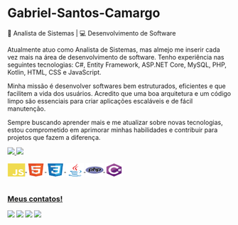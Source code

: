 # Gabriel-Santos-Camargo

🔧 Analista de Sistemas | 💻 Desenvolvimento de Software

Atualmente atuo como Analista de Sistemas, mas almejo me inserir cada vez mais na área de desenvolvimento de software. Tenho experiência nas seguintes tecnologias: C#, Entity Framework, ASP.NET Core, MySQL, PHP, Kotlin,  HTML, CSS e JavaScript.

Minha missão é desenvolver softwares bem estruturados, eficientes e que facilitem a vida dos usuários. Acredito que uma boa arquitetura e um código limpo são essenciais para criar aplicações escaláveis e de fácil manutenção.

Sempre buscando aprender mais e me atualizar sobre novas tecnologias, estou comprometido em aprimorar minhas habilidades e contribuir para projetos que fazem a diferença.

<div>
  <a href="https://github.com/Gabriel-S-camargo">
  <img height="180em" src="https://github-readme-stats.vercel.app/api?username=Gabriel-S-camargo&show_icons=true&theme=tokyonight&include_all_commits=true&count_private=true"/>
  <img height="180em" src="https://github-readme-stats.vercel.app/api/top-langs/?username=Gabriel-S-camargo&layout=compact&langs_count=6&theme=tokyonight"/>
</div>
<div style="display: inline_block"><br>
  <img align="center" alt="Js" height="30" width="40" src="https://raw.githubusercontent.com/devicons/devicon/master/icons/javascript/javascript-plain.svg">
  <img align="center" alt="HTML" height="30" width="40" src="https://raw.githubusercontent.com/devicons/devicon/master/icons/html5/html5-original.svg">
  <img align="center" alt="CSS" height="30" width="40" src="https://raw.githubusercontent.com/devicons/devicon/master/icons/css3/css3-original.svg">
  <img align="center" alt="JAVA" height="30" width="40" 
    src="https://github.com/devicons/devicon/blob/master/icons/java/java-original.svg">
   <img align="center" alt="php" height="30" width="40" 
    src="https://github.com/devicons/devicon/blob/master/icons/php/php-original.svg">
  <img align="center" alt="C#" height="30" width="40" 
    src="https://github.com/devicons/devicon/blob/master/icons/csharp/csharp-original.svg">
</div>
 
 <br>
 
  ### Meus contatos!
 
<div> 
  <a href="https://instagram.com/_gabriel_santosss_?igshid=YmMyMTA2M2Y=" target="_blank"><img src="https://img.shields.io/badge/-Instagram-%23E4405F?style=for-the-badge&logo=instagram&logoColor=white" target="_blank"></a>
 <a href="https://discord.gg/7TMU32pE" target="_blank"><img src="https://img.shields.io/badge/Discord-7289DA?style=for-the-badge&logo=discord&logoColor=white" target="_blank"></a> 
  <a href = "mailto:gabrielsantoscamargo8@gmail.com"><img src="https://img.shields.io/badge/-Gmail-%23333?style=for-the-badge&logo=gmail&logoColor=white" target="_blank"></a>
  <a href="https://www.linkedin.com/in/gabriel-santos-camargo-a17b402b4" target="_blank"><img src="https://img.shields.io/badge/-LinkedIn-%230077B5?style=for-the-badge&logo=linkedin&logoColor=white" target="_blank"></a> 
 
  <!--[Snake animation](https://github.com/devemdobro/devemdobro/blob/output/github-contribution-grid-snake.svg) -->

</div> 
  
  
